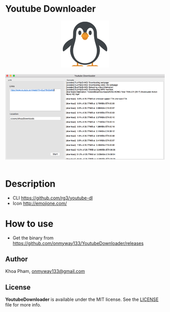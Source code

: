 # Youtube Downloader

<div align = "center">
<img src="Images/Icon.png" width="150" height="150" />
<br>
<br>
</div>

<div align = "center">
<img src="Images/screenshot1.png" />
<br>
<br>
</div>

# Description

- CLI https://github.com/rg3/youtube-dl
- Icon http://emojione.com/

# How to use

- Get the binary from https://github.com/onmyway133/YoutubeDownloader/releases

## Author

Khoa Pham, onmyway133@gmail.com

## License

**YoutubeDownloader** is available under the MIT license. See the [LICENSE](https://github.com/onmyway133/YoutubeDownloader/blob/master/LICENSE.md) file for more info.

